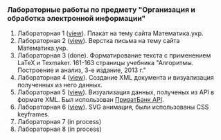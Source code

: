 <h3>Лабораторные работы по предмету "Организация и обработка электронной информации"</h3>
<ol>
    <li>Лабораторная 1 (<a href="https://kambala3000.github.io/lab/lab1/" target="_blank">view</a>). Плакат на тему сайта Математика.укр.</li>
    <li>Лабораторная 2 (<a href="https://kambala3000.github.io/lab/lab2/" target="_blank">view</a>). Верстка письма на тему сайта Математика.укр.</li>
    <li>Лабораторная 3 (done). Форматирование текста с применением LaTeX и Texmaker. 161-163 страницы учебника "Алгоритмы. Построение и анализ, 3-е издание, 2013 г." </li>
    <li>Лабораторная 4 (<a href="https://kambala3000.github.io/lab/lab4/" target="_blank">view</a>). Создание XML документа и визуализация полученных из него данных. </li>
    <li>Лабораторная 5 (<a href="http://kambala3000.github.io/lab/lab5/" target="_blank">view</a>). Визуализация данных, полученых из API в формате XML. Был использован <a href="https://api.privatbank.ua/#p24/exchange" target="_blank">ПриватБанк API</a>.</li>
    <li>Лабораторная 6 (<a href="https://kambala3000.github.io/lab/lab6/" target="_blank">view</a>). SVG анимация, были использованы CSS keyframes.</li>
    <li>Лабораторная 7 (in process)</li>
    <li>Лабораторная 8 (in process)</li>
</ol>